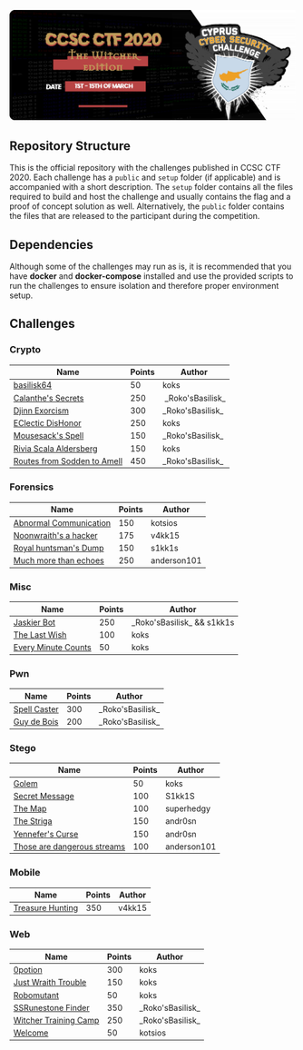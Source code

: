![CCSC CTF 2020](assets/banner.png)

## Repository Structure

This is the official repository with the challenges published in CCSC CTF 2020. Each challenge has a `public` and `setup` folder (if applicable) and is accompanied with a short description. The `setup` folder contains all the files required to build and host the challenge and usually contains the flag and a proof of concept solution as well. Alternatively, the `public` folder contains the files that are released to the participant during the competition.

## Dependencies

Although some of the challenges may run as is, it is recommended that you have **docker** and **docker-compose** installed and use the provided scripts to run the challenges to ensure isolation and therefore proper environment setup.

## Challenges

### Crypto

| Name                                                                                                                      | Points | Author             |
| ------------------------------------------------------------------------------------------------------------------------- | ------ | ------------------ |
| [basilisk64](https://github.com/apogiatzis/CCSC-CTF-2020/tree/master/crypto/basilisk64)                                   | 50     | koks               |
| [Calanthe's Secrets](https://github.com/apogiatzis/CCSC-CTF-2020/tree/master/crypto/calanthes-secrets)                    | 250    |  _Roko'sBasilisk\_ |
| [Djinn Exorcism](https://github.com/apogiatzis/CCSC-CTF-2020/tree/master/crypto/djinn-exorcism)                           | 300    | \_Roko'sBasilisk\_ |
| [EClectic DisHonor](https://github.com/apogiatzis/CCSC-CTF-2020/tree/master/crypto/eclectic-dishonor)                     | 250    | koks               |
| [Mousesack's Spell](https://github.com/apogiatzis/CCSC-CTF-2020/tree/master/crypto/mousesacks-spell)                      | 150    | \_Roko'sBasilisk\_ |
| [Rivia Scala Aldersberg](https://github.com/apogiatzis/CCSC-CTF-2020/tree/master/crypto/rivia-scala-aldersberg)           | 150    | koks               |
| [Routes from Sodden to Amell](https://github.com/apogiatzis/CCSC-CTF-2020/tree/master/crypto/routes-from-sodden-to-amell) | 450    | \_Roko'sBasilisk\_ |

### Forensics

| Name                                                                                                               | Points | Author      |
| ------------------------------------------------------------------------------------------------------------------ | ------ | ----------- |
| [Abnormal Communication](https://github.com/apogiatzis/CCSC-CTF-2020/tree/master/forensics/abnormal_communication) | 150    | kotsios     |
| [Noonwraith's a hacker]()                                                                                          | 175    | v4kk15      |
| [Royal huntsman's Dump](https://github.com/apogiatzis/CCSC-CTF-2020/tree/master/forensics/royal-huntsman's-dump)   | 150    | s1kk1s      |
| [Much more than echoes](https://github.com/apogiatzis/CCSC-CTF-2020/tree/master/forensics/much_more_than_echoes)   | 250    | anderson101 |

### Misc

| Name                                                                                                    | Points | Author                       |
| ------------------------------------------------------------------------------------------------------- | ------ | ---------------------------- |
| [Jaskier Bot](https://github.com/apogiatzis/CCSC-CTF-2020/tree/master/misc/jaskier-bot)                 | 250    | \_Roko'sBasilisk\_ && s1kk1s |
| [The Last Wish](https://github.com/apogiatzis/CCSC-CTF-2020/tree/master/misc/the-last-wish)             | 100    | koks                         |
| [Every Minute Counts](https://github.com/apogiatzis/CCSC-CTF-2020/tree/master/misc/every-minute-counts) | 50     | koks                         |

### Pwn

| Name                                                                                     | Points | Author             |
| ---------------------------------------------------------------------------------------- | ------ | ------------------ |
| [Spell Caster](https://github.com/apogiatzis/CCSC-CTF-2020/tree/master/pwn/spell-caster) | 300    | \_Roko'sBasilisk\_ |
| [Guy de Bois](https://github.com/apogiatzis/CCSC-CTF-2020/tree/master/pwn/guy-de-bois)   | 200    | \_Roko'sBasilisk\_ |

### Stego

| Name                                                                                                                     | Points | Author      |
| ------------------------------------------------------------------------------------------------------------------------ | ------ | ----------- |
| [Golem](https://github.com/apogiatzis/CCSC-CTF-2020/tree/master/stego/golem)                                             | 50     | koks        |
| [Secret Message](https://github.com/apogiatzis/CCSC-CTF-2020/tree/master/stego/secret-message)                           | 100    | S1kk1S      |
| [The Map](https://github.com/apogiatzis/CCSC-CTF-2020/tree/master/stego/the_map)                                         | 100    | superhedgy  |
| [The Striga](https://github.com/apogiatzis/CCSC-CTF-2020/tree/master/stego/the_striga)                                   | 150    | andr0sn     |
| [Yennefer's Curse](https://github.com/apogiatzis/CCSC-CTF-2020/tree/master/stego/yennefers-curse)                        | 150    | andr0sn     |
| [Those are dangerous streams](https://github.com/apogiatzis/CCSC-CTF-2020/tree/master/stego/those_are_dangerous_streams) | 100    | anderson101 |

### Mobile

| Name                                                                                              | Points | Author |
| ------------------------------------------------------------------------------------------------- | ------ | ------ |
| [Treasure Hunting](https://github.com/apogiatzis/CCSC-CTF-2020/tree/master/mobile/threat-hunting) | 350    | v4kk15 |

### Web

| Name                                                                                                       | Points | Author             |
| ---------------------------------------------------------------------------------------------------------- | ------ | ------------------ |
| [0potion](https://github.com/apogiatzis/CCSC-CTF-2020/tree/master/web/0potion)                             | 300    | koks               |
| [Just Wraith Trouble](https://github.com/apogiatzis/CCSC-CTF-2020/tree/master/web/just-wraith-trouble)     | 150    | koks               |
| [Robomutant](https://github.com/apogiatzis/CCSC-CTF-2020/tree/master/web/robomutant)                       | 50     | koks               |
| [SSRunestone Finder](https://github.com/apogiatzis/CCSC-CTF-2020/tree/master/web/ssrunestone-finder)       | 350    | \_Roko'sBasilisk\_ |
| [Witcher Training Camp](https://github.com/apogiatzis/CCSC-CTF-2020/tree/master/web/witcher-training-camp) | 250    | \_Roko'sBasilisk\_ |
| [Welcome](https://github.com/apogiatzis/CCSC-CTF-2020/tree/master/web/welcome)                             | 50     | kotsios            |
